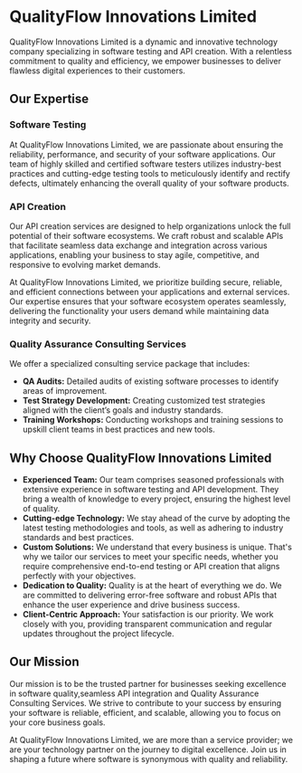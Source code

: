 # QualityFlow Innovations Limited

QualityFlow Innovations Limited is a dynamic and innovative technology company specializing in software testing and API creation. With a relentless commitment to quality and efficiency, we empower businesses to deliver flawless digital experiences to their customers.

## Our Expertise

### Software Testing
At QualityFlow Innovations Limited, we are passionate about ensuring the reliability, performance, and security of your software applications. Our team of highly skilled and certified software testers utilizes industry-best practices and cutting-edge testing tools to meticulously identify and rectify defects, ultimately enhancing the overall quality of your software products.

### API Creation
Our API creation services are designed to help organizations unlock the full potential of their software ecosystems. We craft robust and scalable APIs that facilitate seamless data exchange and integration across various applications, enabling your business to stay agile, competitive, and responsive to evolving market demands.

At QualityFlow Innovations Limited, we prioritize building secure, reliable, and efficient connections between your applications and external services. Our expertise ensures that your software ecosystem operates seamlessly, delivering the functionality your users demand while maintaining data integrity and security.

### Quality Assurance Consulting Services
We offer a specialized consulting service package that includes:

- **QA Audits:** Detailed audits of existing software processes to identify areas of improvement.
- **Test Strategy Development:** Creating customized test strategies aligned with the client’s goals and industry standards.
- **Training Workshops:** Conducting workshops and training sessions to upskill client teams in best practices and new tools.

## Why Choose QualityFlow Innovations Limited

- **Experienced Team:** Our team comprises seasoned professionals with extensive experience in software testing and API development. They bring a wealth of knowledge to every project, ensuring the highest level of quality.
- **Cutting-edge Technology:** We stay ahead of the curve by adopting the latest testing methodologies and tools, as well as adhering to industry standards and best practices.
- **Custom Solutions:** We understand that every business is unique. That's why we tailor our services to meet your specific needs, whether you require comprehensive end-to-end testing or API creation that aligns perfectly with your objectives.
- **Dedication to Quality:** Quality is at the heart of everything we do. We are committed to delivering error-free software and robust APIs that enhance the user experience and drive business success.
- **Client-Centric Approach:** Your satisfaction is our priority. We work closely with you, providing transparent communication and regular updates throughout the project lifecycle.

## Our Mission
Our mission is to be the trusted partner for businesses seeking excellence in software quality,seamless API integration and Quality Assurance Consulting Services. We strive to contribute to your success by ensuring your software is reliable, efficient, and scalable, allowing you to focus on your core business goals.

At QualityFlow Innovations Limited, we are more than a service provider; we are your technology partner on the journey to digital excellence. Join us in shaping a future where software is synonymous with quality and reliability.
